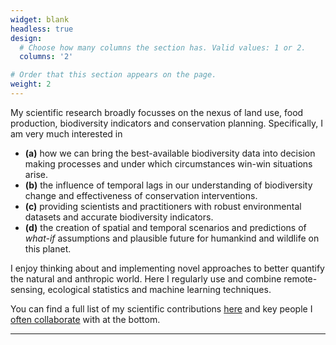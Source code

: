 ```yaml
---
widget: blank
headless: true
design:
  # Choose how many columns the section has. Valid values: 1 or 2.
  columns: '2'

# Order that this section appears on the page.
weight: 2
---
```


My scientific research broadly focusses on the nexus of land use, food production, biodiversity indicators and conservation planning.
Specifically, I am very much interested in
- **(a)** how we can bring the best-available biodiversity data into decision making processes and under which circumstances win-win situations arise.
- **(b)** the influence of temporal lags in our understanding of biodiversity change and effectiveness of conservation interventions.
- **(c)** providing scientists and practitioners with robust environmental datasets and accurate biodiversity indicators.
- **(d)** the creation of spatial and temporal scenarios and predictions of *what-if* assumptions and plausible future for humankind and wildlife on this planet.

I enjoy thinking about and implementing novel approaches to better quantify the natural and anthropic world. Here I regularly use and combine remote-sensing, ecological statistics and machine learning techniques.

You can find a full list of my scientific contributions [here](https://scholar.google.co.uk/citations?hl=en&pli=1&user=qa-Dz6QAAAAJ) and key people I [often collaborate](#section-collab) with at the bottom.

<hr>

